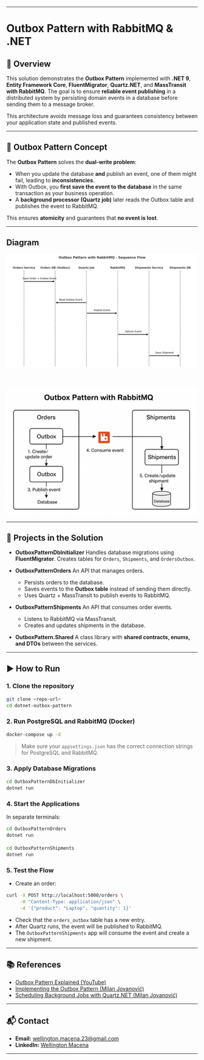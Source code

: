 ﻿

---

# Outbox Pattern with RabbitMQ & .NET

## 📖 Overview

This solution demonstrates the **Outbox Pattern** implemented with **.NET 9**, **Entity Framework Core**, **FluentMigrator**, **Quartz.NET**, and **MassTransit with RabbitMQ**.
The goal is to ensure **reliable event publishing** in a distributed system by persisting domain events in a database before sending them to a message broker.

This architecture avoids message loss and guarantees consistency between your application state and published events.

---

## 🧩 Outbox Pattern Concept

The **Outbox Pattern** solves the **dual-write problem**:

* When you update the database **and** publish an event, one of them might fail, leading to **inconsistencies**.
* With Outbox, you **first save the event to the database** in the same transaction as your business operation.
* A **background processor (Quartz job)** later reads the Outbox table and publishes the event to RabbitMQ.

This ensures **atomicity** and guarantees that **no event is lost**.

---

## Diagram 

![Outbox Pattern Architecture Sequence Flow](outbox-pattern-diagram-2.png)
</br>
</br>
</br>

![Outbox Pattern Architecture](outbox-pattern-diagram.png)

---
## 📂 Projects in the Solution

* **OutboxPatternDbInitializer**
  Handles database migrations using **FluentMigrator**. Creates tables for `Orders`, `Shipments`, and `OrdersOutbox`.

* **OutboxPatternOrders**
  An API that manages orders.

  * Persists orders to the database.
  * Saves events to the **Outbox table** instead of sending them directly.
  * Uses Quartz + MassTransit to publish events to RabbitMQ.

* **OutboxPatternShipments**
  An API that consumes order events.

  * Listens to RabbitMQ via MassTransit.
  * Creates and updates shipments in the database.

* **OutboxPattern.Shared**
  A class library with **shared contracts, enums, and DTOs** between the services.

---

## ▶️ How to Run

### 1. Clone the repository

```sh
git clone <repo-url>
cd dotnet-outbox-pattern
```

### 2. Run PostgreSQL and RabbitMQ (Docker)

```sh
docker-compose up -d
```

> Make sure your `appsettings.json` has the correct connection strings for PostgreSQL and RabbitMQ.

### 3. Apply Database Migrations

```sh
cd OutboxPatternDbInitializer
dotnet run
```

### 4. Start the Applications

In separate terminals:

```sh
cd OutboxPatternOrders
dotnet run

cd OutboxPatternShipments
dotnet run
```

### 5. Test the Flow

* Create an order:

```sh
curl -X POST http://localhost:5000/orders \
     -H "Content-Type: application/json" \
     -d '{"product": "Laptop", "quantity": 1}'
```

* Check that the `orders_outbox` table has a new entry.
* After Quartz runs, the event will be published to RabbitMQ.
* The `OutboxPatternShipments` app will consume the event and create a new shipment.

---

## 📚 References

* [Outbox Pattern Explained (YouTube)](https://www.youtube.com/watch?v=RjO2AH8JmV8)
* [Implementing the Outbox Pattern (Milan Jovanović)](https://www.milanjovanovic.tech/blog/implementing-the-outbox-pattern)
* [Scheduling Background Jobs with Quartz.NET (Milan Jovanović)](https://www.milanjovanovic.tech/blog/scheduling-background-jobs-with-quartz-net)

---

## 📬 Contact

* **Email:** [wellington.macena.23@gmail.com](mailto:wellington.macena.23@gmail.com)
* **LinkedIn:** [Wellington Macena](https://www.linkedin.com/in/wellington-macena-dev/)

---

